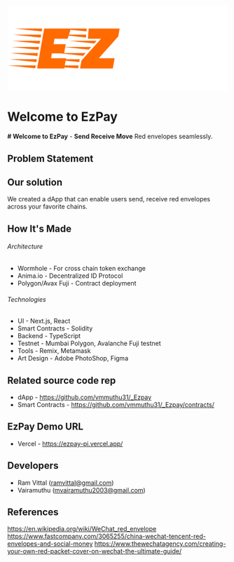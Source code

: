 <img src="./public/EzpayLogo.png" class="center"/>

# Welcome to EzPay
**# Welcome to EzPay** -  **Send Receive Move** Red envelopes seamlessly.

## Problem Statement

## Our solution
We created a dApp that can enable users send, receive red envelopes across your favorite chains.

## How It's Made

###### Architecture

- Wormhole - For cross chain token exchange
- Anima.io - Decentralized ID Protocol
- Polygon/Avax Fuji - Contract deployment

###### Technologies

- UI - Next.js, React
- Smart Contracts - Solidity 
- Backend - TypeScript
- Testnet - Mumbai Polygon, Avalanche Fuji testnet
- Tools - Remix, Metamask
- Art Design - Adobe PhotoShop, Figma

## Related source code rep

* dApp - https://github.com/vmmuthu31/_Ezpay
* Smart Contracts - https://github.com/vmmuthu31/_Ezpay/contracts/

## EzPay Demo URL
* Vercel - https://ezpay-pi.vercel.app/

## Developers

* Ram Vittal (ramvittal@gmail.com)
* Vairamuthu (mvairamuthu2003@gmail.com)

## References

https://en.wikipedia.org/wiki/WeChat_red_envelope
https://www.fastcompany.com/3065255/china-wechat-tencent-red-envelopes-and-social-money
https://www.thewechatagency.com/creating-your-own-red-packet-cover-on-wechat-the-ultimate-guide/

